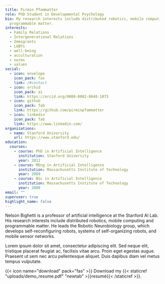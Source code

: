 ```yaml
---
title: Pirmin Pfammatter
role: PhD Student in Developmental Psychology
bio: My research interests include distributed robotics, mobile computing and
  programmable matter.
interests:
  - Family Relations
  - Intergenerational Relations
  - Immigrants
  - LGBTs
  - well-being
  - acculturation
  - norms
  - values
social:
  - icon: envelope
    icon_pack: fas
    link: /#contact
  - icon: orchid
    icon_pack: ai
    link: https://orcid.org/0000-0002-8648-1073
  - icon: github
    icon_pack: fab
    link: https://github.com/pirminpfammatter
  - icon: linkedin
    icon_pack: fab
    link: https://www.linkedin.com/
organizations:
  - name: Stanford University
    url: https://www.stanford.edu/
education:
  courses:
    - course: PhD in Artificial Intelligence
      institution: Stanford University
      year: 2012
    - course: MEng in Artificial Intelligence
      institution: Massachusetts Institute of Technology
      year: 2009
    - course: BSc in Artificial Intelligence
      institution: Massachusetts Institute of Technology
      year: 2008
email: ""
superuser: true
highlight_name: false
---
```


Nelson Bighetti is a professor of artificial intelligence at the Stanford AI Lab. His research interests include distributed robotics, mobile computing and programmable matter. He leads the Robotic Neurobiology group, which develops self-reconfiguring robots, systems of self-organizing robots, and mobile sensor networks.

Lorem ipsum dolor sit amet, consectetur adipiscing elit. Sed neque elit, tristique placerat feugiat ac, facilisis vitae arcu. Proin eget egestas augue. Praesent ut sem nec arcu pellentesque aliquet. Duis dapibus diam vel metus tempus vulputate.

{{< icon name="download" pack="fas" >}} Download my {{< staticref "uploads/demo_resume.pdf" "newtab" >}}resumé{{< /staticref >}}.
